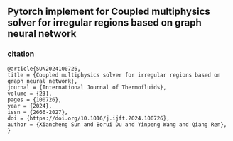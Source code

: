## Pytorch implement for Coupled multiphysics solver for irregular regions based on graph neural network



### citation
```
@article{SUN2024100726,
title = {Coupled multiphysics solver for irregular regions based on graph neural network},
journal = {International Journal of Thermofluids},
volume = {23},
pages = {100726},
year = {2024},
issn = {2666-2027},
doi = {https://doi.org/10.1016/j.ijft.2024.100726},
author = {Xiancheng Sun and Borui Du and Yinpeng Wang and Qiang Ren},
}
```

